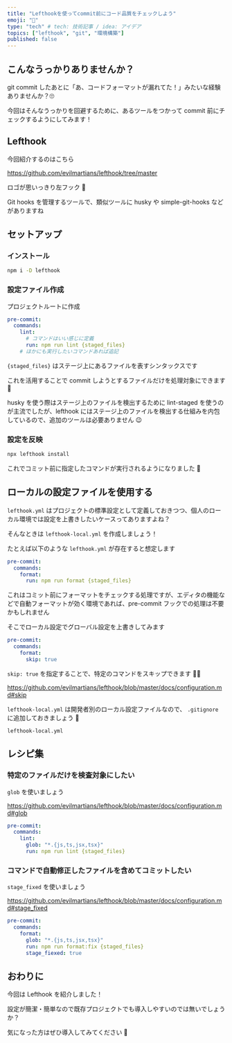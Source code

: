 ```yaml
---
title: "Lefthookを使ってcommit前にコード品質をチェックしよう"
emoji: "🥊"
type: "tech" # tech: 技術記事 / idea: アイデア
topics: ["lefthook", "git", "環境構築"]
published: false
---
```


## こんなうっかりありませんか？

git commit したあとに「あ、コードフォーマットが漏れてた！」みたいな経験ありませんか？🙄

今回はそんなうっかりを回避するために、あるツールをつかって commit 前にチェックするようにしてみます！

## Lefthook

今回紹介するのはこちら

https://github.com/evilmartians/lefthook/tree/master

ロゴが思いっきり左フック 🥊

Git hooks を管理するツールで、類似ツールに husky や simple-git-hooks などがありますね

## セットアップ

### インストール

```sh
npm i -D lefthook
```

### 設定ファイル作成

プロジェクトルートに作成

```yml:lefthook.yml
pre-commit:
  commands:
    lint:
      # コマンドはいい感じに定義
      run: npm run lint {staged_files}
    # ほかにも実行したいコマンドあれば追記
```

`{staged_files}` はステージ上にあるファイルを表すシンタックスです

これを活用することで commit しようとするファイルだけを処理対象にできます 👏

husky を使う際はステージ上のファイルを検出するために lint-staged を使うのが主流でしたが、lefthook にはステージ上のファイルを検出する仕組みを内包しているので、追加のツールは必要ありません 😉

### 設定を反映

```sh
npx lefthook install
```

これでコミット前に指定したコマンドが実行されるようになりました 🎉

## ローカルの設定ファイルを使用する

`lefthook.yml` はプロジェクトの標準設定として定義しておきつつ、個人のローカル環境では設定を上書きしたいケースってありますよね？

そんなときは `lefthook-local.yml` を作成しましょう！

たとえば以下のような `lefthook.yml` が存在すると想定します

```yml:lefthook.yml
pre-commit:
  commands:
    format:
      run: npm run format {staged_files}
```

これはコミット前にフォーマットをチェックする処理ですが、エディタの機能などで自動フォーマットが効く環境であれば、pre-commit フックでの処理は不要かもしれません

そこでローカル設定でグローバル設定を上書きしてみます

```yml:lefthook-local.yml
pre-commit:
  commands:
    format:
      skip: true
```

`skip: true` を指定することで、特定のコマンドをスキップできます 😶‍🌫️

https://github.com/evilmartians/lefthook/blob/master/docs/configuration.md#skip

`lefthook-local.yml` は開発者別のローカル設定ファイルなので、 `.gitignore` に追加しておきましょう 🙉

```:.gitignore
lefthook-local.yml
```

## レシピ集

### 特定のファイルだけを検査対象にしたい

`glob` を使いましょう

https://github.com/evilmartians/lefthook/blob/master/docs/configuration.md#glob

```yml:lefthook.yml
pre-commit:
  commands:
    lint:
      glob: "*.{js,ts,jsx,tsx}"
      run: npm run lint {staged_files}
```

### コマンドで自動修正したファイルを含めてコミットしたい

`stage_fixed` を使いましょう

https://github.com/evilmartians/lefthook/blob/master/docs/configuration.md#stage_fixed

```yml:lefthook.yml
pre-commit:
  commands:
    format:
      glob: "*.{js,ts,jsx,tsx}"
      run: npm run format:fix {staged_files}
      stage_fiexed: true
```

## おわりに

今回は Lefthook を紹介しました！

設定が簡潔・簡単なので既存プロジェクトでも導入しやすいのでは無いでしょうか？

気になった方はぜひ導入してみてください 🥊
